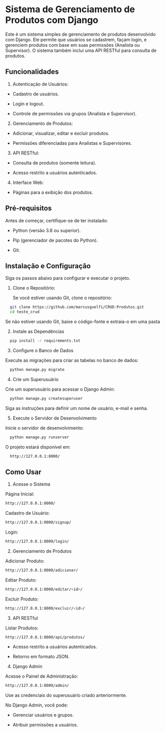 
# Sistema de Gerenciamento de Produtos com Django


Este é um sistema simples de gerenciamento de produtos desenvolvido com Django. Ele permite que usuários se cadastrem, façam login, e gerenciem produtos com base em suas permissões (Analista ou Supervisor). O sistema também inclui uma API RESTful para consulta de produtos.



## Funcionalidades

1. Autenticação de Usuários:
- Cadastro de usuários.

- Login e logout.

- Controle de permissões via grupos (Analista e Supervisor).

2. Gerenciamento de Produtos:

-   Adicionar, visualizar, editar e excluir produtos.

- Permissões diferenciadas para Analistas e Supervisores.

3. API RESTful:

- Consulta de produtos (somente leitura).

- Acesso restrito a usuários autenticados.

4. Interface Web:

- Páginas para a exibição dos produtos.



## Pré-requisitos

Antes de começar, certifique-se de ter instalado:

- Python (versão 3.8 ou superior).

- Pip (gerenciador de pacotes do Python).

- Git.
## Instalação e Configuração

Siga os passos abaixo para configurar e executar o projeto.

1. Clone o Repositório:

    Se você estiver usando Git, clone o repositório:

```bash
  git clone https://github.com/marcusguelfi/CRUD-Produtos.git
  cd teste_crud
```
Se não estiver usando Git, baixe o código-fonte e extraia-o em uma pasta

2. Instale as Dependências

```bash
  pip install -r requirements.txt
```

3. Configure o Banco de Dados


 Execute as migrações para criar as tabelas no banco de dados:

```bash
  python manage.py migrate
```

4. Crie um Superusuário

    
 Crie um superusuário para acessar o Django Admin:

```bash
  python manage.py createsuperuser
```
Siga as instruções para definir um nome de usuário, e-mail e senha.

5. Execute o Servidor de Desenvolvimento

    
 Inicie o servidor de desenvolvimento:

```bash
  python manage.py runserver
```
O projeto estará disponível em:
```bash
  http://127.0.0.1:8000/
```
## Como Usar
1. Acesse o Sistema

Página Inicial: 
```bash
http://127.0.0.1:8000/
```
Cadastro de Usuário:
```bash
http://127.0.0.1:8000/signup/
```

Login: 
```bash
http://127.0.0.1:8000/login/
```


2. Gerenciamento de Produtos


Adicionar Produto: 

```bash
http://127.0.0.1:8000/adicionar/
```

Editar Produto: 
```bash
http://127.0.0.1:8000/editar/<id>/
```


Excluir Produto: 
```bash
http://127.0.0.1:8000/excluir/<id>/
```


3. API RESTful


Listar Produtos:
```bash
http://127.0.0.1:8000/api/produtos/
```
- Acesso restrito a usuários autenticados.

- Retorno em formato JSON.

4. Django Admin


Acesse o Painel de Administração: 
```bash
http://127.0.0.1:8000/admin/
```

Use as credenciais do superusuário criado anteriormente.

No Django Admin, você pode:

 - Gerenciar usuários e grupos.

 - Atribuir permissões a usuários.